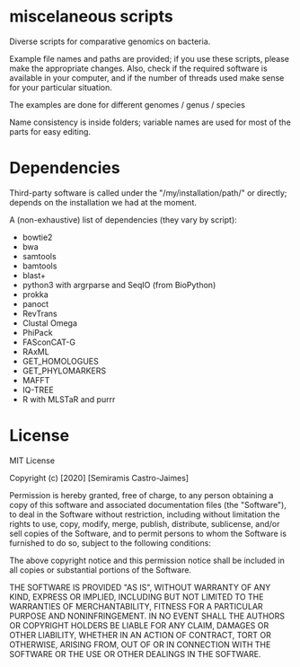 # miscelaneous scripts
Diverse scripts for comparative genomics on bacteria.

Example file names and paths are provided; if you use these scripts, please make the appropriate changes. Also, check if the required software is available in your computer, and if the number of threads used make sense for your particular situation.

The examples are done for different genomes / genus / species

Name consistency is inside folders; variable names are used for most of the parts for easy editing.


# Dependencies
Third-party software is called under the "/my/installation/path/" or directly; depends on the installation we had at the moment.

A (non-exhaustive) list of dependencies (they vary by script):
* bowtie2
* bwa
* samtools
* bamtools
* blast+
* python3 with argrparse and SeqIO (from BioPython)
* prokka
* panoct
* RevTrans
* Clustal Omega
* PhiPack
* FASconCAT-G
* RAxML
* GET_HOMOLOGUES
* GET_PHYLOMARKERS
* MAFFT
* IQ-TREE
* R with MLSTaR and purrr



# License
MIT License

Copyright (c) [2020] [Semiramis Castro-Jaimes]

Permission is hereby granted, free of charge, to any person obtaining a copy
of this software and associated documentation files (the "Software"), to deal
in the Software without restriction, including without limitation the rights
to use, copy, modify, merge, publish, distribute, sublicense, and/or sell
copies of the Software, and to permit persons to whom the Software is
furnished to do so, subject to the following conditions:

The above copyright notice and this permission notice shall be included in all
copies or substantial portions of the Software.

THE SOFTWARE IS PROVIDED "AS IS", WITHOUT WARRANTY OF ANY KIND, EXPRESS OR
IMPLIED, INCLUDING BUT NOT LIMITED TO THE WARRANTIES OF MERCHANTABILITY,
FITNESS FOR A PARTICULAR PURPOSE AND NONINFRINGEMENT. IN NO EVENT SHALL THE
AUTHORS OR COPYRIGHT HOLDERS BE LIABLE FOR ANY CLAIM, DAMAGES OR OTHER
LIABILITY, WHETHER IN AN ACTION OF CONTRACT, TORT OR OTHERWISE, ARISING FROM,
OUT OF OR IN CONNECTION WITH THE SOFTWARE OR THE USE OR OTHER DEALINGS IN THE
SOFTWARE.
